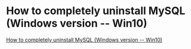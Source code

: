 # How to completely uninstall MySQL (Windows version -- Win10)
[How to completely uninstall MySQL (Windows version -- Win10)](https://aiwithcloud.com/2022/09/15/how_to_completely_uninstall_mysql_windows_version____win10/)